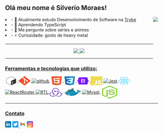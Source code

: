 ## Olá meu nome é Silverio Moraes!

<div align="center">
  <img height="150px" align="right" src="[https://theme.zdassets.com/theme_assets/9633455/9814df697eaf49815d7df109110815ff887b3457.png](https://scontent.fssa24-1.fna.fbcdn.net/v/t39.1997-6/298224307_593936718784384_702424967294112252_n.webp?stp=cp0_dst-webp_s75x225&_nc_cat=105&ccb=1-7&_nc_sid=ac3552&_nc_ohc=P_n6znBXX48AX9yv6tJ&tn=kJjwFUSZ7nPdPUEv&_nc_ht=scontent.fssa24-1.fna&oh=00_AfDEcbNXB5oZCJ_s0bw9SLVPXuUHe8FhnFXvxsmQ3D-oLg&oe=63670A66)" />
  <div align="left" style="display: inline_block">
    <li>- 🔭 Atualmente estudo Desenvolvimento de Software na <a href="https://betrybe.com">Trybe</a></li>
    <li>- 🌱 Aprendendo TypeScript</li>
    <li>- 💬 Me pergunte sobre séries e animes</li>
    <li>- ⚡ Curiosidade: gosto de heavy metal</li>
  </div>
</div>

---

<div align="center">
  <a href="https://github.com/SilverioMoraes">
  <img height="140em" src="https://github-readme-stats.vercel.app/api?username=SilverioMoraes&show_icons=true&theme=transparent&include_all_commits=true&count_private=true"/>
  <img height="140em" src="https://github-readme-stats.vercel.app/api/top-langs/?username=SilverioMoraes&layout=compact&langs_count=7&theme=transparent"/>
</div>

---

### Ferramentas e tecnologias que utilizo:

<div>
  <img align="center" alt="bash" height="30" width="40" src="https://raw.githubusercontent.com/devicons/devicon/master/icons/bash/bash-original.svg">
  <img align="center" alt="git" height="30" width="40" src="https://raw.githubusercontent.com/devicons/devicon/master/icons/git/git-original.svg">
  <img align="center" alt="github" height="30" width="40" src="https://logodix.com/logo/64439.png">
  <img align="center" alt="HTML" height="30" width="40" src="https://raw.githubusercontent.com/devicons/devicon/master/icons/html5/html5-original.svg">
  <img align="center" alt="CSS" height="30" width="40" src="https://raw.githubusercontent.com/devicons/devicon/master/icons/css3/css3-original.svg">
  <img align="center" alt="bootstrap" height="30" width="40" src="https://raw.githubusercontent.com/devicons/devicon/master/icons/bootstrap/bootstrap-original.svg">
  <img align="center" alt="Js" height="30" width="40" src="https://raw.githubusercontent.com/devicons/devicon/master/icons/javascript/javascript-plain.svg">
  <img align="center" alt="Jest" height="30" width="40" src="https://jestjs.io/img/jest.png">
  <img align="center" alt="React" height="30" width="40" src="https://raw.githubusercontent.com/devicons/devicon/master/icons/react/react-original.svg">
  <img align="center" alt="ReactRouter" height="30" width="40" src="https://reactrouter.com/_brand/react-router-stacked-color-inverted.png">
  <img align="center" alt="RTL" height="30" width="40" src="https://testing-library.com/img/octopus-128x128.png">
  <img align="center" alt="redux" height="30" width="40" src="https://raw.githubusercontent.com/devicons/devicon/master/icons/redux/redux-original.svg">
   <img align="center" alt="docker" height="45" width="60" src="https://raw.githubusercontent.com/devicons/devicon/master/icons/docker/docker-original.svg">
   <img align="center" alt="Mysql" height="45" width="60" src="https://www.vectorlogo.zone/logos/mysql/mysql-official.svg">
  <img align="center" alt="nodejs" height="45" width="60" src="https://raw.githubusercontent.com/devicons/devicon/master/icons/nodejs/nodejs-original.svg">
</div>

---

### Contato

<div>
  <a href="https://www.linkedin.com/in/silverio-moraes/" target="_blank"><img src="https://raw.githubusercontent.com/edent/SuperTinyIcons/bed6907f8e4f5cb5bb21299b9070f4d7c51098c0/images/svg/linkedin.svg" width="4%" style="max-width: 100%;"></a> 
  <a href="https://twitter.com/SilverS1910" target="_blank"><img src="https://raw.githubusercontent.com/edent/SuperTinyIcons/bed6907f8e4f5cb5bb21299b9070f4d7c51098c0/images/svg/twitter.svg" width="4%" style="max-width: 100%;">
    </a>
  <img src="https://raw.githubusercontent.com/edent/SuperTinyIcons/bed6907f8e4f5cb5bb21299b9070f4d7c51098c0/images/svg/gmail.svg" width="4%" style="max-width: 100%;"></a>
   <a href="https://instagram.com/silveriomoraes13" target="_blank"><img src="https://raw.githubusercontent.com/edent/SuperTinyIcons/bed6907f8e4f5cb5bb21299b9070f4d7c51098c0/images/svg/instagram.svg" target="_blank" width="4%" style="max-width: 100%;"></a>
  
</div>


